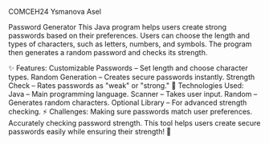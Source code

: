 COMCEH24
Ysmanova Asel

Password Generator
This Java program helps users create strong passwords based on their preferences. Users can choose the length and types of characters, such as letters, numbers, and symbols. The program then generates a random password and checks its strength.

✨ Features:
Customizable Passwords – Set length and choose character types.
Random Generation – Creates secure passwords instantly.
Strength Check – Rates passwords as "weak" or "strong."
🔧 Technologies Used:
Java – Main programming language.
Scanner – Takes user input.
Random – Generates random characters.
Optional Library – For advanced strength checking.
⚡ Challenges:
Making sure passwords match user preferences.
Accurately checking password strength.
This tool helps users create secure passwords easily while ensuring their strength! 🚀








